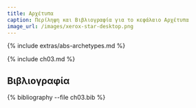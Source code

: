 ```yaml
---
title: Αρχέτυπα
caption: Περίληψη και Βιβλιογραφία για το κεφάλαιο Αρχέτυπα
image_url: /images/xerox-star-desktop.png
---
```


{% include extras/abs-archetypes.md %}

{% include ch03.md %}

## Βιβλιογραφία

{% bibliography --file ch03.bib %}


